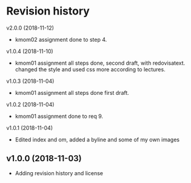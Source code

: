 Revision history
================

v2.0.0 (2018-11-12)

* kmom02 assignment done to step 4.



v1.0.4 (2018-11-10)

* kmom01 assignment all steps done, second draft, with redovisatext.
 changed the style and used css more according to lectures.



v1.0.3 (2018-11-04)

* kmom01 assignment all steps done first draft.




v1.0.2 (2018-11-04)

* kmom01 assignment done to req 9.




v1.0.1 (2018-11-04)

* Edited index and om, added a byline and some of my own images




v1.0.0 (2018-11-03)
-------------------

* Adding revision history and license
